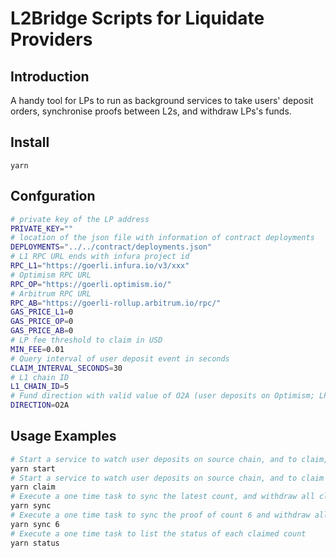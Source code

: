 # L2Bridge Scripts for Liquidate Providers

## Introduction
A handy tool for LPs to run as background services to take users' deposit orders, synchronise proofs between L2s, and withdraw LPs's funds.

## Install
```
yarn
```

## Confguration
```sh
# private key of the LP address
PRIVATE_KEY=""
# location of the json file with information of contract deployments
DEPLOYMENTS="../../contract/deployments.json"
# L1 RPC URL ends with infura project id
RPC_L1="https://goerli.infura.io/v3/xxx"
# Optimism RPC URL
RPC_OP="https://goerli.optimism.io/"
# Arbitrum RPC URL
RPC_AB="https://goerli-rollup.arbitrum.io/rpc/"
GAS_PRICE_L1=0
GAS_PRICE_OP=0
GAS_PRICE_AB=0
# LP fee threshold to claim in USD
MIN_FEE=0.01
# Query interval of user deposit event in seconds
CLAIM_INTERVAL_SECONDS=30
# L1 chain ID
L1_CHAIN_ID=5
# Fund direction with valid value of O2A (user deposits on Optimism; LP claims on Arbitrum) and A2O (opposit)
DIRECTION=O2A
```
## Usage Examples
```sh
# Start a service to watch user deposits on source chain, and to claim, sync proofs, as well as withdraw funds on target chain as soon as sync finishes.
yarn start
# Start a service to watch user deposits on source chain, and to claim on target chain.
yarn claim
# Execute a one time task to sync the latest count, and withdraw all claimed funds.
yarn sync
# Execute a one time task to sync the proof of count 6 and withdraw all claimed funds before it.
yarn sync 6
# Execute a one time task to list the status of each claimed count
yarn status
